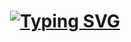 <h1 align="center">
  <a href="https://git.io/typing-svg">
    <img src="https://readme-typing-svg.demolab.com?font=Fira+Code&weight=700&size=23&pause=1000&color=F70000&center=true&vCenter=true&width=435&lines=Halo%2C+saya+MAJERI+%F0%9F%91%8B;Selamat+datang+di+profil+saya!;Saya+seorang+Programmer" alt="Typing SVG" />
  </a>
</h1>
